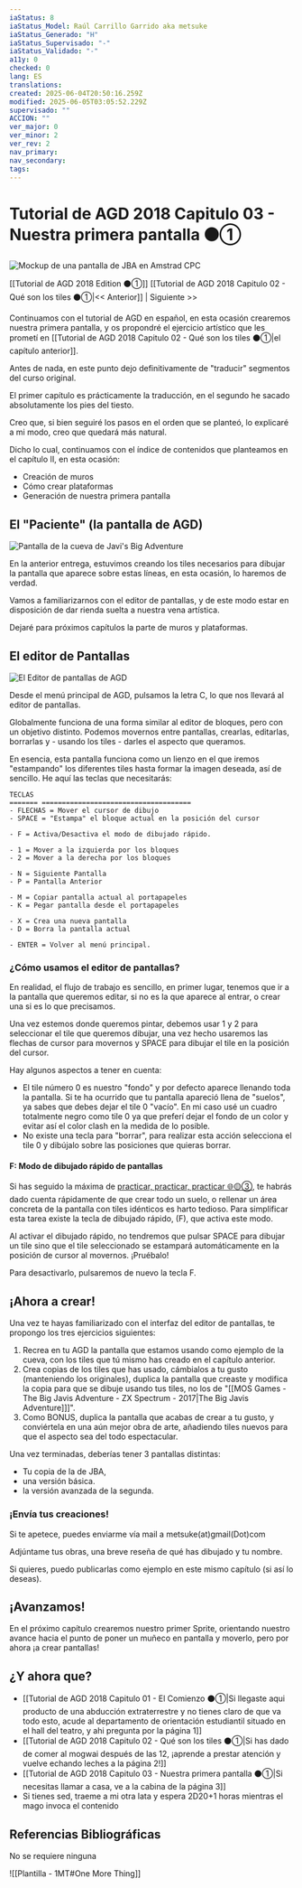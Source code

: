 ```yaml
---
iaStatus: 8
iaStatus_Model: Raúl Carrillo Garrido aka metsuke
iaStatus_Generado: "H"
iaStatus_Supervisado: "-"
iaStatus_Validado: "-"
a11y: 0
checked: 0
lang: ES
translations: 
created: 2025-06-04T20:50:16.259Z
modified: 2025-06-05T03:05:52.229Z
supervisado: ""
ACCION: ""
ver_major: 0
ver_minor: 2
ver_rev: 2
nav_primary: 
nav_secondary: 
tags:
---
```

# Tutorial de AGD 2018 Capitulo 03 - Nuestra primera pantalla  ⚫①

![Mockup de una pantalla de JBA en Amstrad CPC](PublicBrain/_resources/c6240a25f107f33d58a76ce0ca300d86_MD5.jpg)

[[Tutorial de AGD 2018 Edition ⚫①]]
[[Tutorial de AGD 2018 Capitulo 02 - Qué son los tiles ⚫①|<< Anterior]]  | Siguiente >>

Continuamos con el tutorial de AGD en español, en esta ocasión crearemos nuestra primera pantalla, y os propondré el ejercicio artístico que les prometí en [[Tutorial de AGD 2018 Capitulo 02 - Qué son los tiles ⚫①|el capítulo anterior]].

Antes de nada, en este punto dejo definitivamente de "traducir" segmentos del curso original.

El primer capítulo es prácticamente la traducción, en el segundo he sacado absolutamente los pies del tiesto.

Creo que, si bien seguiré los pasos en el orden que se planteó, lo explicaré a mi modo, creo que quedará más natural.

Dicho lo cual, continuamos con el índice de contenidos que planteamos en el capítulo II, en esta ocasión:

- Creación de muros
- Cómo crear plataformas
- Generación de nuestra primera pantalla

## El "Paciente" (la pantalla de AGD)

![Pantalla de la cueva de Javi's Big Adventure](PublicBrain/_resources/0deb0b7ab3e2c4c0f4e5a28e861e92d9_MD5.jpeg)

En la anterior entrega, estuvimos creando los tiles necesarios para dibujar la pantalla que aparece sobre estas líneas, en esta ocasión, lo haremos de verdad.

Vamos a familiarizarnos con el editor de pantallas, y de este modo estar en disposición de dar rienda suelta a nuestra vena artística.

Dejaré para próximos capítulos la parte de muros y plataformas.

## El editor de Pantallas

![El Editor de pantallas de AGD](PublicBrain/_resources/93d89a3d45bc00c2f68cf4cb0f6db69e_MD5.jpg)

Desde el menú principal de AGD, pulsamos la letra C, lo que nos llevará al editor de pantallas.

Globalmente funciona de una forma similar al editor de bloques, pero con un objetivo distinto. Podemos movernos entre pantallas, crearlas, editarlas, borrarlas y - usando los tiles - darles el aspecto que queramos.

En esencia, esta pantalla funciona como un lienzo en el que iremos "estampando" los diferentes tiles hasta formar la imagen deseada, así de sencillo. He aquí las teclas que necesitarás:

```
TECLAS
======= =====================================
- FLECHAS = Mover el cursor de dibujo
- SPACE = "Estampa" el bloque actual en la posición del cursor
 
- F = Activa/Desactiva el modo de dibujado rápido.
 
- 1 = Mover a la izquierda por los bloques
- 2 = Mover a la derecha por los bloques
 
- N = Siguiente Pantalla
- P = Pantalla Anterior

- M = Copiar pantalla actual al portapapeles
- K = Pegar pantalla desde el portapapeles

- X = Crea una nueva pantalla
- D = Borra la pantalla actual

- ENTER = Volver al menú principal.
```

### ¿Cómo usamos el editor de pantallas?

En realidad, el flujo de trabajo es sencillo, en primer lugar, tenemos que ir a la pantalla que queremos editar, si no es la que aparece al entrar, o crear una si es lo que precisamos.

Una vez estemos donde queremos pintar, debemos usar 1 y 2 para seleccionar el tile que queremos dibujar, una vez hecho usaremos las flechas de cursor para movernos y SPACE para dibujar el tile en la posición del cursor.

Hay algunos aspectos a tener en cuenta:

- El tile número 0 es nuestro "fondo" y por defecto aparece llenando toda la pantalla. Si te ha ocurrido que tu pantalla apareció llena de "suelos", ya sabes que debes dejar el tile 0 "vacío". En mi caso usé un cuadro totalmente negro como tile 0 ya que preferí dejar el fondo de un color y evitar así el color clash en la medida de lo posible.
- No existe una tecla para "borrar", para realizar esta acción selecciona el tile 0 y dibújalo sobre las posiciones que quieras borrar.

#### F: Modo de dibujado rápido de pantallas

Si has seguido la máxima de [practicar, practicar, practicar 🌐🟡③](https://www.youtube.com/watch?v=smwXc3vShZw&list=PLmxqg54iaXrijQi4-J9IkAWDEguKRX9Dh), te habrás dado cuenta rápidamente de que crear todo un suelo, o rellenar un área concreta de la pantalla con tiles idénticos es harto tedioso. Para simplificar esta tarea existe la tecla de dibujado rápido, (F), que activa este modo.

Al activar el dibujado rápido, no tendremos que pulsar SPACE para dibujar un tile sino que el tile seleccionado se estampará automáticamente en la posición de cursor al movernos. ¡Pruébalo!

Para desactivarlo, pulsaremos de nuevo la tecla F.

## ¡Ahora a crear!

Una vez te hayas familiarizado con el interfaz del editor de pantallas, te propongo los tres ejercicios siguientes:

1. Recrea en tu AGD la pantalla que estamos usando como ejemplo de la cueva, con los tiles que tú mismo has creado en el capítulo anterior.
2. Crea copias de los tiles que has usado, cámbialos a tu gusto (manteniendo los originales), duplica la pantalla que creaste y modifica la copia para que se dibuje usando tus tiles, no los de "[[MOS Games - The Big Javis Adventure - ZX Spectrum - 2017|The Big Javis Adventure]]]".
3. Como BONUS, duplica la pantalla que acabas de crear a tu gusto, y conviértela en una aún mejor obra de arte, añadiendo tiles nuevos para que el aspecto sea del todo espectacular.

Una vez terminadas, deberías tener 3 pantallas distintas:

- Tu copia de la de JBA,
- una versión básica.
- la versión avanzada de la segunda.

### ¡Envía tus creaciones!

Si te apetece, puedes enviarme vía mail a metsuke(at)gmail(Dot)com

Adjúntame tus obras, una breve reseña de qué has dibujado y tu nombre.

Si quieres, puedo publicarlas como ejemplo en este mismo capítulo (si así lo deseas).

## ¡Avanzamos!

En el próximo capítulo crearemos nuestro primer Sprite, orientando nuestro avance hacia el punto de poner un muñeco en pantalla y moverlo, pero por ahora ¡a crear pantallas!

## ¿Y ahora que?

* [[Tutorial de AGD 2018 Capitulo 01 - El Comienzo ⚫①|Si llegaste aqui producto de una abducción extraterrestre y no tienes claro de que va todo esto, acude al departamento de orientación estudiantil situado en el hall del teatro, y ahi pregunta por la página 1]]
* [[Tutorial de AGD 2018 Capitulo 02 - Qué son los tiles ⚫①|Si has dado de comer al mogwai después de las 12, ¡aprende a prestar atención y vuelve echando leches a la página 2!]]
* [[Tutorial de AGD 2018 Capitulo 03 - Nuestra primera pantalla  ⚫①|Si necesitas llamar a casa, ve a la cabina de la página 3]]
* Si tienes sed, traeme a mi otra lata y espera 2D20+1 horas mientras el mago invoca el contenido
## Referencias Bibliográficas

No se requiere ninguna


![[Plantilla - 1MT#One More Thing]]